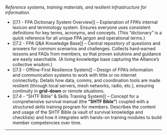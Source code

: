 _Reference systems, training materials, and resilient infrastructure for information._  
- [[7.1 - FPA Dictionary System Overview]] – Explanation of FPA’s internal lexicon and terminology system. Ensures everyone uses consistent definitions for key terms, acronyms, and concepts. (This “dictionary” is a quick reference for all unique FPA jargon and operational terms.)  
- [[7.2 - FPA Q&A Knowledge Base]] – Central repository of questions and answers for common scenarios and challenges. Collects hard-earned lessons and FAQs from members, so that proven solutions and guidance are easily searchable. (A living knowledge base capturing the Alliance’s collective wisdom.)  
- [[7.3 - Offline-First Resilience System]] – Design of FPA’s information and communication systems to work with little or no internet connectivity. Details how data, comms, and coordination tools are made resilient (through local servers, mesh networks, radio, etc.), ensuring continuity in **grid-down** or remote situations.  
- [[7.4 - “SHTF Bible” & Skills Training System]] – Concept for a comprehensive survival manual (the **“SHTF Bible”**) coupled with a structured skills training program for members. Describes the content and usage of the SHTF Bible (a vault of survival knowledge and checklists) and how it integrates with hands-on training modules to build member competencies over time.  
---